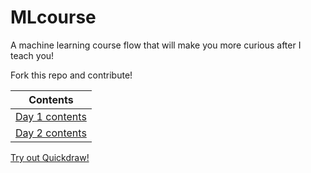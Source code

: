 # MLcourse
A machine learning course flow that will make you more curious after I teach you!

Fork this repo and contribute!



|Contents                 |
|---                      |
|[Day 1 contents](day1.md)|
|[Day 2 contents](day2.md)|



[Try out Quickdraw!](https://quickdraw.withgoogle.com/)
